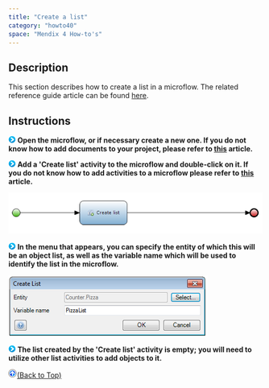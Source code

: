 ```yaml
---
title: "Create a list"
category: "howto40"
space: "Mendix 4 How-to's"
---
```

## Description

This section describes how to create a list in a microflow. The related reference guide article can be found [here](https://world.mendix.com/pages/releaseview.action?pageId=11437367).

## Instructions

![](attachments/819203/917932.png) **Open the microflow, or if necessary create a new one. If you do not know how to add documents to your project, please refer to [this](https://world.mendix.com/display/howto25/Add+documents+to+a+module) article.**

![](attachments/819203/917932.png) **Add a 'Create list' activity to the microflow and double-click on it. If you do not know how to add activities to a microflow please refer to [this](https://world.mendix.com/display/howto25/Add+an+activity+to+a+microflow) article.**

![](attachments/2621504/2752781.png)

![](attachments/819203/917932.png) **In the menu that appears, you can specify the entity of which this will be an object list, as well as the variable name which will be used to identify the list in the microflow.**

![](attachments/2621504/2752780.png)

![](attachments/819203/917932.png) **The list created by the 'Create list' activity is empty; you will need to utilize other list activities to add objects to it.**

[![](attachments/819203/917564.png)](Create+a+list)[(Back to Top)](Create+a+list)
